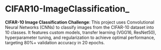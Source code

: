 # CIFAR10-ImageClassification_
**CIFAR-10 Image Classification Challenge**:   This project uses Convolutional Neural Networks (CNNs) to classify images from the CIFAR-10 dataset into 10 classes. It features custom models, transfer learning (VGG16, ResNet50), hyperparameter tuning, and regularization to achieve optimal performance, targeting 80%+ validation accuracy in 20 epochs.
